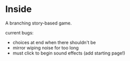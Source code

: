 # Inside
A branching story-based game.

current bugs:
- choices at end when there shouldn't be
- mirror wiping noise for too long
- must click to begin sound effects (add starting page!) 
